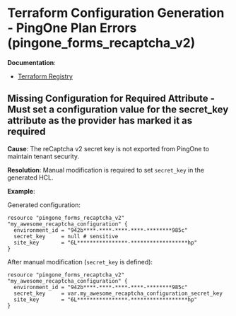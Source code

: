 # Terraform Configuration Generation - PingOne Plan Errors (pingone_forms_recaptcha_v2)

**Documentation**:
- [Terraform Registry](https://registry.terraform.io/providers/pingidentity/pingone/latest/docs/resources/forms_recaptcha_v2#schema)

## Missing Configuration for Required Attribute - Must set a configuration value for the secret_key attribute as the provider has marked it as required

**Cause**: The reCaptcha v2 secret key is not exported from PingOne to maintain tenant security.

**Resolution**: Manual modification is required to set `secret_key` in the generated HCL.

**Example**:

Generated configuration:
```hcl
resource "pingone_forms_recaptcha_v2" "my_awesome_recaptcha_configuration" {
  environment_id = "942b****-****-****-****-********985c"
  secret_key     = null # sensitive
  site_key       = "6L****************-******************hp"
}
```

After manual modification (`secret_key` is defined):
```hcl
resource "pingone_forms_recaptcha_v2" "my_awesome_recaptcha_configuration" {
  environment_id = "942b****-****-****-****-********985c"
  secret_key     = var.my_awesome_recaptcha_configuration_secret_key
  site_key       = "6L****************-******************hp"
}
```

